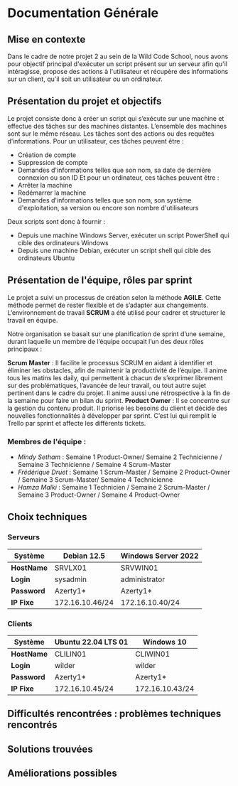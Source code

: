# Documentation Générale

## Mise en contexte

Dans le cadre de notre projet 2 au sein de la Wild Code School, nous avons pour objectif principal d'exécuter un script présent sur un serveur afin qu'il intéragisse, propose des actions à l'utilisateur et récupère des informations sur un client, qu'il soit un utilisateur ou un ordinateur.

## Présentation du projet et objectifs

Le projet consiste donc à créer un script qui s’exécute sur une machine et effectue des tâches sur des machines distantes.
L’ensemble des machines sont sur le même réseau.
Les tâches sont des actions ou des requêtes d’informations. Pour un utilisateur, ces tâches peuvent être :

- Création de compte
- Suppression de compte
- Demandes d'informations telles que son nom, sa date de dernière connexion ou son ID
  Et pour un ordinateur, ces tâches peuvent être :
- Arrêter la machine
- Redémarrer la machine
- Demandes d'informations telles que son nom, son système d'exploitation, sa version ou encore son nombre d'utilisateurs

Deux scripts sont donc à fournir :

- Depuis une machine Windows Server, exécuter un script PowerShell qui cible des ordinateurs Windows
- Depuis une machine Debian, exécuter un script shell qui cible des ordinateurs Ubuntu

## Présentation de l'équipe, rôles par sprint

Le projet a suivi un processus de création selon la méthode **AGILE**. Cette méthode permet de rester flexible et de s’adapter aux changements. L’environnement de travail **SCRUM** a été utilisé pour cadrer et structurer le travail en équipe.

Notre organisation se basait sur une planification de sprint d’une semaine, durant laquelle un membre de l’équipe occupait l’un des deux rôles principaux :

**Scrum Master** : Il facilite le processus SCRUM en aidant à identifier et éliminer les obstacles, afin de maintenir la productivité de l’équipe. Il anime tous les matins les daily, qui permettent à chacun de s’exprimer librement sur des problématiques, l’avancée de leur travail, ou tout autre sujet pertinent dans le cadre du projet. Il anime aussi une rétrospective à la fin de la semaine pour faire un bilan du sprint.
**Product Owner** : Il se concentre sur la gestion du contenu produit. Il priorise les besoins du client et décide des nouvelles fonctionnalités à développer par sprint. C’est lui qui remplit le Trello par sprint et affecte les différents tickets.

### Membres de l'équipe :

- _Mindy Setham_ : Semaine 1 Product-Owner/ Semaine 2 Technicienne / Semaine 3 Technicienne / Semaine 4 Scrum-Master
- _Frédérique Druet_ : Semaine 1 Scrum-Master / Semaine 2 Product-Owner / Semaine 3 Scrum-Master/ Semaine 4 Technicienne
- _Hamza Malki_ : Semaine 1 Technicien / Semaine 2 Scrum-Master / Semaine 3 Product-Owner / Semaine 4 Product-Owner

## Choix techniques

### Serveurs

| **Système**  | **Debian 12.5** | **Windows Server 2022** |
| ------------ | --------------- | ----------------------- |
| **HostName** | SRVLX01         | SRVWIN01                |
| **Login**    | sysadmin        | administrator           |
| **Password** | Azerty1\*       | Azerty1\*               |
| **IP Fixe**  | 172.16.10.46/24 | 172.16.10.40/24         |

### Clients

| **Système**  | **Ubuntu 22.04 LTS 01** | **Windows 10**  |
| ------------ | ----------------------- | --------------- |
| **HostName** | CLILIN01                | CLIWIN01        |
| **Login**    | wilder                  | wilder          |
| **Password** | Azerty1\*               | Azerty1\*       |
| **IP Fixe**  | 172.16.10.45/24         | 172.16.10.43/24 |

## Difficultés rencontrées : problèmes techniques rencontrés

## Solutions trouvées

## Améliorations possibles
